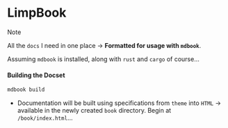 # LimpBook

> [!NOTE]
> All the `docs` I need in one place -> **Formatted for usage with `mdbook`**.

Assuming `mdbook` is installed, along with `rust` and `cargo` of course...

#### Building the Docset

```bash
mdbook build
```

- Documentation will be built using specifications from `theme` into `HTML` -> available in the newly created `book` directory. Begin at `/book/index.html`...

